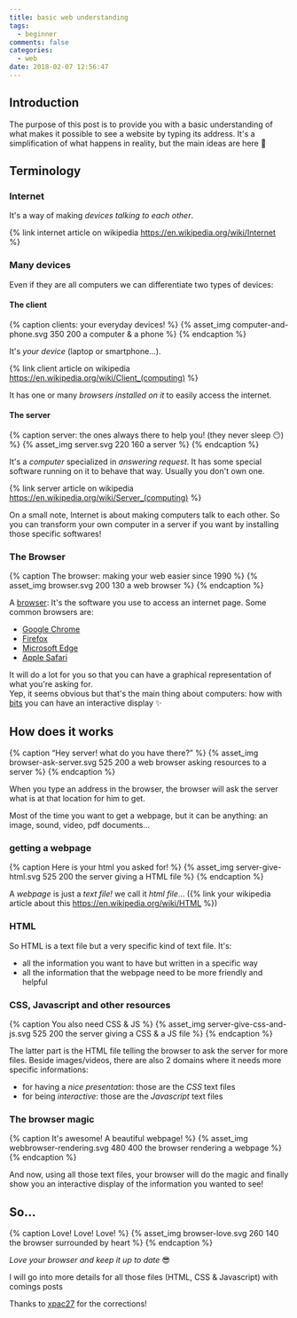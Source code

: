 ```yaml
---
title: basic web understanding
tags:
  - beginner
comments: false
categories:
  - web
date: 2018-02-07 12:56:47
---
```



## Introduction

The purpose of this post is to provide you with a basic understanding of what makes it possible to see a website by typing its address.
It's a simplification of what happens in reality, but the main ideas are here 🙂

<!-- more -->

## Terminology 

### Internet 

It's a way of making *devices talking to each other*. 

{% link internet article on wikipedia https://en.wikipedia.org/wiki/Internet %}

### Many devices

Even if they are all computers we can differentiate two types of devices:

#### The client

{% caption clients: your everyday devices! %}
{% asset_img computer-and-phone.svg 350 200 a computer & a phone %} 
{% endcaption %}

It's *your device* (laptop or smartphone…). 

{% link client article on wikipedia https://en.wikipedia.org/wiki/Client_(computing) %}

It has one or many *browsers installed on it* to easily access the internet.

#### The server

{% caption server: the ones always there to help you! (they never sleep 😶) %}
{% asset_img server.svg 220 160 a server %} 
{% endcaption %}

It's a *computer* specialized in *answering request*. 
It has some special software running on it to behave that way.
Usually you don't own one.

{% link server article on wikipedia https://en.wikipedia.org/wiki/Server_(computing) %}

On a small note, Internet is about making computers talk to each other. 
So you can transform your own computer in a server if you want by installing those specific softwares!

### The Browser

{% caption The browser: making your web easier since 1990 %}
{% asset_img browser.svg 200 130 a web browser %} 
{% endcaption %}

A [browser](https://en.wikipedia.org/wiki/Web_browser): It's the software you use to access an internet page.
Some common browsers are:
- [Google Chrome](https://www.google.com/chrome/browser/desktop/index.html)
- [Firefox](https://www.mozilla.org/en-US/firefox/new/)
- [Microsoft Edge](https://www.microsoft.com/en-us/windows/microsoft-edge)
- [Apple Safari](https://support.apple.com/downloads/safari)

It will do a lot for you so that you can have a graphical representation of what you're asking for.  
Yep, it seems obvious but that's the main thing about computers: how with [bits](https://en.wikipedia.org/wiki/Bit) you can have an interactive display ✨ 

## How does it works

{% caption “Hey server! what do you have there?” %}
{% asset_img browser-ask-server.svg 525 200 a web browser asking resources to a server %} 
{% endcaption %}

When you type an address in the browser, the browser will ask the server what is at that location for him to get.

Most of the time you want to get a webpage, but it can be anything: an image, sound, video, pdf documents…

### getting a webpage

{% caption Here is your html you asked for! %}
{% asset_img server-give-html.svg 525 200 the server giving a HTML file %} 
{% endcaption %}

A *webpage* is just a *text file!* we call it *html file*… ({% link your wikipedia article about this https://en.wikipedia.org/wiki/HTML %})

### HTML

So HTML is a text file but a very specific kind of text file.
It's: 

- all the information you want to have but written in a specific way 
- all the information that the webpage need to be more friendly and helpful

### CSS, Javascript and other resources 

{% caption You also need CSS & JS %}
{% asset_img server-give-css-and-js.svg 525 200 the server giving a CSS & a JS file %} 
{% endcaption %}

The latter part is the HTML file telling the browser to ask the server for more files. 
Beside images/videos, there are also 2 domains where it needs more specific informations: 

- for having a *nice presentation*: those are the *CSS* text files
- for being *interactive*: those are the *Javascript* text files

### The browser magic

{% caption It's awesome! A beautiful webpage!  %}
{% asset_img webbrowser-rendering.svg 480 400 the browser rendering a webpage %} 
{% endcaption %}

And now, using all those text files, your browser will do the magic and finally show you an interactive display of the information you wanted to see!

## So…

{% caption Love! Love! Love! %}
{% asset_img browser-love.svg 260 140 the browser surrounded by heart %} 
{% endcaption %}

*Love your browser and keep it up to date* 😎

I will go into more details for all those files (HTML, CSS & Javascript) with comings posts

Thanks to [xpac27](https://github.com/xpac27) for the corrections!
